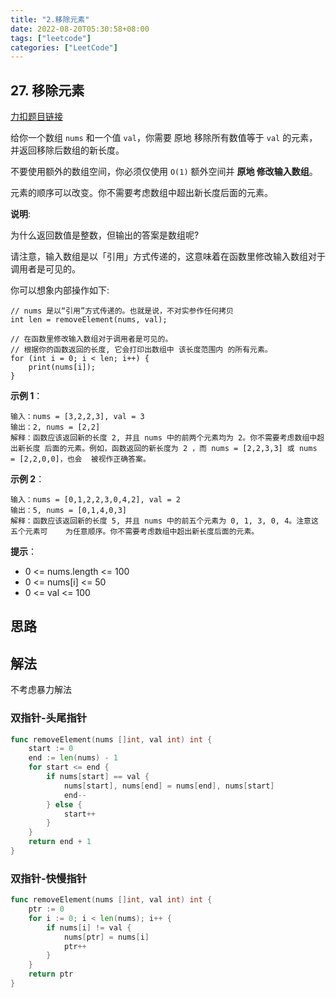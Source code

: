 ```yaml
---
title: "2.移除元素"
date: 2022-08-20T05:30:58+08:00
tags: ["leetcode"]
categories: ["LeetCode"]
---
```


## 27. 移除元素

[力扣题目链接](https://leetcode.cn/problems/remove-element/)

给你一个数组 `nums` 和一个值 `val`，你需要 原地 移除所有数值等于 `val` 的元素，并返回移除后数组的新长度。

不要使用额外的数组空间，你必须仅使用 `O(1)` 额外空间并 **原地 修改输入数组**。

元素的顺序可以改变。你不需要考虑数组中超出新长度后面的元素。

 

**说明**:

为什么返回数值是整数，但输出的答案是数组呢?

请注意，输入数组是以「引用」方式传递的，这意味着在函数里修改输入数组对于调用者是可见的。

你可以想象内部操作如下:

    // nums 是以“引用”方式传递的。也就是说，不对实参作任何拷贝
    int len = removeElement(nums, val);

    // 在函数里修改输入数组对于调用者是可见的。
    // 根据你的函数返回的长度, 它会打印出数组中 该长度范围内 的所有元素。
    for (int i = 0; i < len; i++) {
        print(nums[i]);
    }


**示例 1**：

    输入：nums = [3,2,2,3], val = 3
    输出：2, nums = [2,2]
    解释：函数应该返回新的长度 2, 并且 nums 中的前两个元素均为 2。你不需要考虑数组中超出新长度	后面的元素。例如，函数返回的新长度为 2 ，而 nums = [2,2,3,3] 或 nums = [2,2,0,0]，也会	被视作正确答案。


**示例 2**：

    输入：nums = [0,1,2,2,3,0,4,2], val = 2
    输出：5, nums = [0,1,4,0,3]
    解释：函数应该返回新的长度 5, 并且 nums 中的前五个元素为 0, 1, 3, 0, 4。注意这五个元素可	为任意顺序。你不需要考虑数组中超出新长度后面的元素。


**提示**：

* 0 <= nums.length <= 100
* 0 <= nums[i] <= 50
* 0 <= val <= 100

## 思路

## 解法
不考虑暴力解法

### 双指针-头尾指针
```go
func removeElement(nums []int, val int) int {
    start := 0
    end := len(nums) - 1
    for start <= end {
        if nums[start] == val {
            nums[start], nums[end] = nums[end], nums[start]
            end--
        } else {
            start++
        }
    }
    return end + 1
}

```

### 双指针-快慢指针
```go
func removeElement(nums []int, val int) int {
    ptr := 0
    for i := 0; i < len(nums); i++ {
        if nums[i] != val {
            nums[ptr] = nums[i]
            ptr++
        }
    }
    return ptr
}

```